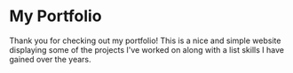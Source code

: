 # My Portfolio

Thank you for checking out my portfolio! This is a nice and simple website displaying some of the projects I've worked on along with a list skills I have gained over the years.
